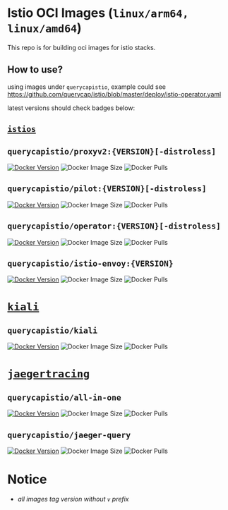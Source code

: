 # Istio OCI Images (`linux/arm64, linux/amd64`)

This repo is for building oci images for istio stacks.

## How to use?

using images under `querycapistio`, 
example could see https://github.com/querycap/istio/blob/master/deploy/istio-operator.yaml

latest versions should check badges below:

## [`istios`](https://github.com/istio/istio)

## `querycapistio/proxyv2:{VERSION}[-distroless]`

[![Docker Version](https://img.shields.io/docker/v/querycapistio/proxyv2?sort=semver)](https://hub.docker.com/r/querycapistio/proxyv2/tags) 
![Docker Image Size](https://img.shields.io/docker/image-size/querycapistio/proxyv2?sort=semver) 
![Docker Pulls](https://img.shields.io/docker/pulls/querycapistio/proxyv2)   

## `querycapistio/pilot:{VERSION}[-distroless]` 

[![Docker Version](https://img.shields.io/docker/v/querycapistio/pilot?sort=semver)](https://hub.docker.com/r/querycapistio/pilot/tags)
![Docker Image Size](https://img.shields.io/docker/image-size/querycapistio/pilot?sort=semver) 
![Docker Pulls](https://img.shields.io/docker/pulls/querycapistio/pilot)   

##  `querycapistio/operator:{VERSION}[-distroless]`

[![Docker Version](https://img.shields.io/docker/v/querycapistio/operator?sort=semver)](https://hub.docker.com/r/querycapistio/operator/tags)
![Docker Image Size](https://img.shields.io/docker/image-size/querycapistio/operator?sort=semver) 
![Docker Pulls](https://img.shields.io/docker/pulls/querycapistio/operator)   

##  `querycapistio/istio-envoy:{VERSION}`

[![Docker Version](https://img.shields.io/docker/v/querycapistio/istio-envoy?sort=semver)](https://hub.docker.com/r/querycapistio/istio-envoy/tags)
![Docker Image Size](https://img.shields.io/docker/image-size/querycapistio/istio-envoy?sort=semver) 
![Docker Pulls](https://img.shields.io/docker/pulls/querycapistio/istio-envoy)

# [`kiali`](https://github.com/kiali/kiali)

## `querycapistio/kiali` 

[![Docker Version](https://img.shields.io/docker/v/querycapistio/kiali?sort=semver)](https://hub.docker.com/r/querycapistio/kiali/tags)
![Docker Image Size](https://img.shields.io/docker/image-size/querycapistio/kiali?sort=semver) 
![Docker Pulls](https://img.shields.io/docker/pulls/querycapistio/kiali)   

# [`jaegertracing`](https://github.com/jaegertracing/jaeger) 

## `querycapistio/all-in-one` 

[![Docker Version](https://img.shields.io/docker/v/querycapistio/all-in-one?sort=semver)](https://hub.docker.com/r/querycapistio/all-in-one/tags)
![Docker Image Size](https://img.shields.io/docker/image-size/querycapistio/all-in-one?sort=semver) 
![Docker Pulls](https://img.shields.io/docker/pulls/querycapistio/all-in-one)   

## `querycapistio/jaeger-query`

[![Docker Version](https://img.shields.io/docker/v/querycapistio/jaeger-query?sort=semver)](https://hub.docker.com/r/querycapistio/jaeger-query/tags)
![Docker Image Size](https://img.shields.io/docker/image-size/querycapistio/jaeger-query?sort=semver) 
![Docker Pulls](https://img.shields.io/docker/pulls/querycapistio/jaeger-query)   

# Notice

* *all images tag version without `v` prefix*